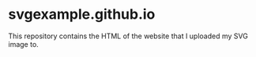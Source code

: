 # svgexample.github.io

This repository contains the HTML of the website that I uploaded my SVG image to.
